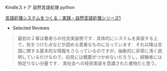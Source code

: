 

Kindleストア 自然言語処理 python

[言語処理システムをつくる：実践・自然言語処理シリーズ1](https://www.amazon.co.jp/言語処理システムをつくる：実践・自然言語処理シリーズ1-佐藤-理史-ebook/dp/B06XCH4M5B/ref=sr_1_3?__mk_ja_JP=カタカナ&keywords=自然言語処理+python&qid=1574382101&s=digital-text&sr=1-3)
* Selected Reviews
> 最初の２章は著者らの社会実装例です．具体的にシステムを実装する上で，気をつけた点などが読める貴重なものになっています．それ以降は言語に関する基本的な情報をさらっているのですが，抽象的に非常に浅く説明しているだけなので，初見には概要がつかめないだろうし，経験者には物足りない分量です．
> 実社会への技術実装を意識された書物だと思う。
